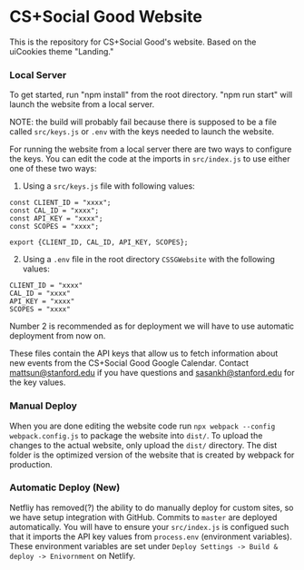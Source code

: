 # CS+Social Good Website
This is the repository for CS+Social Good's website. Based on the uiCookies theme "Landing."

### Local Server
To get started, run "npm install" from the root directory. "npm run start" will launch the website from a local server. 

NOTE: the build will probably fail because there is supposed to be a file called `src/keys.js` or `.env` with the keys needed to launch the website. 

For running the website from a local server there are two ways to configure the keys. You can edit the code at the imports in `src/index.js` to use either one of these two ways:

1. Using a `src/keys.js` file with following values:
```
const CLIENT_ID = "xxxx";
const CAL_ID = "xxxx";
const API_KEY = "xxxx";
const SCOPES = "xxxx";

export {CLIENT_ID, CAL_ID, API_KEY, SCOPES};
```

2. Using a `.env` file in the root directory `CSSGWebsite` with the following values:
```
CLIENT_ID = "xxxx"
CAL_ID = "xxxx"
API_KEY = "xxxx"
SCOPES = "xxxx"
```
Number 2 is recommended as for deployment we will have to use automatic deployment from now on.

These files contain the API keys that allow us to fetch information about new events from the CS+Social Good Google Calendar. Contact mattsun@stanford.edu if you have questions and sasankh@stanford.edu for the key values. 

### Manual Deploy
When you are done editing the website code run `npx webpack --config webpack.config.js` 
to package the website into `dist/`. To upload the changes to the actual website, only upload the `dist/` directory. The dist folder is the optimized version of the website that is created by webpack for production.

### Automatic Deploy (New)
Netfliy has removed(?) the ability to do manually deploy for custom sites, so we have setup integration with GitHub. Commits to `master` are deployed automatically. You will have to ensure your `src/index.js` is configued such that it imports the API key values from `process.env` (environment variables). These environment variables are set under `Deploy Settings -> Build & deploy -> Enivornment` on Netlify.   
